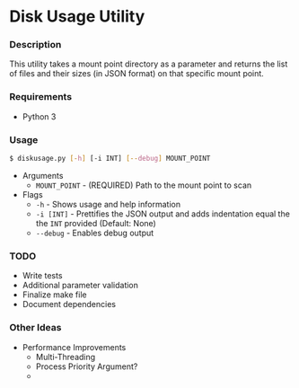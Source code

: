 # Disk Usage Utility

### Description
This utility takes a mount point directory as a parameter and returns the list of files and their sizes (in JSON format) on that specific mount point.

### Requirements
* Python 3

### Usage
```bash
$ diskusage.py [-h] [-i INT] [--debug] MOUNT_POINT
```

* Arguments
  * `MOUNT_POINT` - (REQUIRED) Path to the mount point to scan
* Flags
  * `-h` - Shows usage and help information
  * `-i [INT]` - Prettifies the JSON output and adds indentation equal the the `INT` provided  (Default: None)
  * `--debug` - Enables debug output

### TODO
* Write tests
* Additional parameter validation
* Finalize make file
* Document dependencies

### Other Ideas
* Performance Improvements
  * Multi-Threading
  * Process Priority Argument?
  * 
